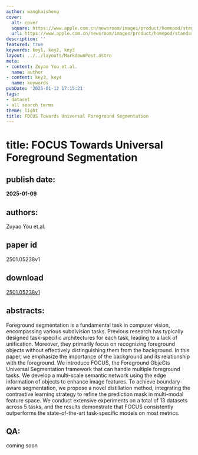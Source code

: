 ```yaml
---
author: wanghaisheng
cover:
  alt: cover
  square: https://www.apple.com.cn/newsroom/images/product/homepod/standard/Apple-HomePod-hero-230118_big.jpg.large_2x.jpg
  url: https://www.apple.com.cn/newsroom/images/product/homepod/standard/Apple-HomePod-hero-230118_big.jpg.large_2x.jpg
description: ''
featured: true
keywords: key1, key2, key3
layout: ../../layouts/MarkdownPost.astro
meta:
- content: Zuyao You et.al.
  name: author
- content: key3, key4
  name: keywords
pubDate: '2025-01-12 17:15:21'
tags:
- dataset
- all search terms
theme: light
title: FOCUS Towards Universal Foreground Segmentation
---
```


# title: FOCUS Towards Universal Foreground Segmentation 
## publish date: 
**2025-01-09** 
## authors: 
  Zuyao You et.al. 
## paper id
2501.05238v1
## download
[2501.05238v1](http://arxiv.org/abs/2501.05238v1)
## abstracts:
Foreground segmentation is a fundamental task in computer vision, encompassing various subdivision tasks. Previous research has typically designed task-specific architectures for each task, leading to a lack of unification. Moreover, they primarily focus on recognizing foreground objects without effectively distinguishing them from the background. In this paper, we emphasize the importance of the background and its relationship with the foreground. We introduce FOCUS, the Foreground ObjeCts Universal Segmentation framework that can handle multiple foreground tasks. We develop a multi-scale semantic network using the edge information of objects to enhance image features. To achieve boundary-aware segmentation, we propose a novel distillation method, integrating the contrastive learning strategy to refine the prediction mask in multi-modal feature space. We conduct extensive experiments on a total of 13 datasets across 5 tasks, and the results demonstrate that FOCUS consistently outperforms the state-of-the-art task-specific models on most metrics.
## QA:
coming soon
